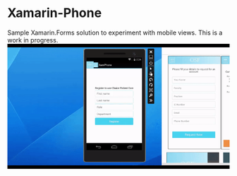 # Xamarin-Phone
Sample Xamarin.Forms solution to experiment with mobile views. This is a work in progress.
![Screenshot](/images/PhoneApp.gif)
